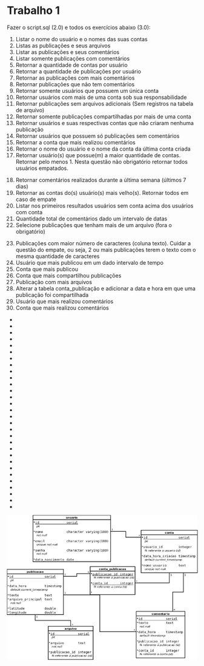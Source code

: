# Trabalho 1

Fazer o script.sql (2.0) e todos os exercícios abaixo (3.0):

1) Listar o nome do usuário e o nomes das suas contas
2) Listas as publicações e seus arquivos
3) Listar as publicações e seus comentários
4) Listar somente publicações com comentários
5) Retornar a quantidade de contas por usuário
6) Retornar a quantidade de publicações por usuário
7) Retornar as publicações com mais comentários
8) Retornar publicações que não tem comentários
9) Retornar somente usuários que possuem um única conta
10) Retornar usuários com mais de uma conta sob sua responsabilidade
11) Retornar publicações sem arquivos adicionais (Sem registros na tabela de arquivo)
12) Retornar somente publicações compartilhadas por mais de uma conta
13) Retornar usuários e suas respectivas contas que não criaram nenhuma publicação
14) Retornar usuários que possuem só publicações sem comentários
15) Retornar a conta que mais realizou comentários
16) Retornar o nome do usuário e o nome da conta da última conta criada
17) Retornar usuário(s) que possue(m) a maior quantidade de contas. Retornar pelo menos 1. Nesta questão não obrigatório retornar todos usuários empatados.
<!--18) Retornar usuário(s) que possue(m) a menor quantidade de contas-->
18) Retornar comentários realizados durante a última semana (últimos 7 dias)
19) Retornar as contas do(s) usuário(s) mais velho(s). Retornar todos em caso de empate
20) Listar nos primeiros resultados usuários sem conta acima dos usuários com conta
21) Quantidade total de comentários dado um intervalo de datas
22)  Selecione publicações que tenham mais de um arquivo (fora o obrigatório)
<!--24)  Publicação com maior texto (maior número de caracteres)-->
23)  Publicações com maior número de caracteres (coluna texto). Cuidar a questão do empate, ou seja, 2 ou mais publicações terem o texto com o mesma quantidade de caracteres
24)  Usuário que mais publicou em um dado intervalo de tempo
25)  Conta que mais publicou
26)  Conta que mais compartilhou publicações
27)  Publicação com mais arquivos
28)  Alterar a tabela conta_publicação e adicionar a data e hora em que uma publicação foi compartilhada
29)  Usuário que mais realizou comentários
30)  Conta que mais realizou comentários
<!-- 33)  Formatar o retorno da data e hora-->


*  
*  
*  
*  
*  
*  
*  
*  
*  
*  
*  
*  
*  
*  
*  
*  
*  
*  
*  
*  
*  
*  
*  
*  
* 
*  
*  
* 
*  
*  


![image caption](lista2.png)
